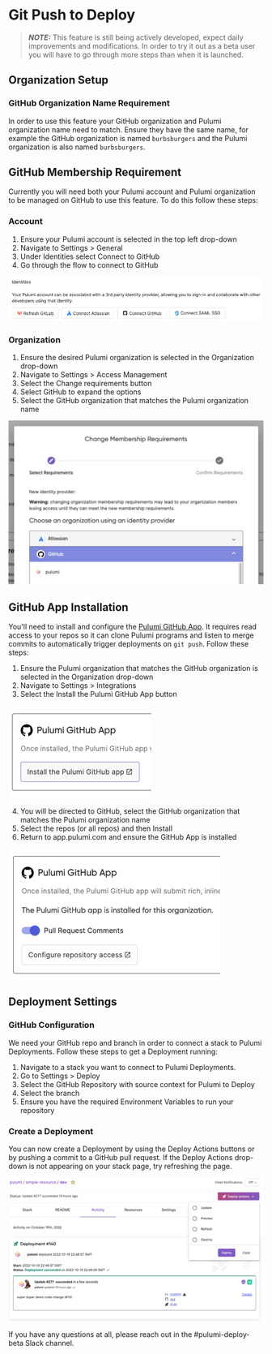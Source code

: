 # Git Push to Deploy

> **_NOTE:_**  This feature is still being actively developed, expect daily improvements and modifications. In order to try it out as a beta user you will have to go through more steps than when it is launched.  

## Organization Setup

### GitHub Organization Name Requirement

In order to use this feature your GitHub organization and Pulumi organization name need to match. Ensure they have the same name, for example the GitHub organization is named `burbsburgers` and the Pulumi organization is also named `burbsburgers`.

## GitHub Membership Requirement

Currently you will need both your Pulumi account and Pulumi organization to be managed on GitHub to use this feature. To do this follow these steps:

### Account

1. Ensure your Pulumi account is selected in the top left drop-down
2. Navigate to Settings > General
3. Under Identities select Connect to GitHub
4. Go through the flow to connect to GitHub

![account](account.png)

### Organization

1. Ensure the desired Pulumi organization is selected in the Organization drop-down
2. Navigate to Settings > Access Management
3. Select the Change requirements button
4. Select GitHub to expand the options
5. Select the GitHub organization that matches the Pulumi organization name

![org](org.png)

## GitHub App Installation

You'll need to install and configure the [Pulumi GitHub App](https://github.com/apps/pulumi). It requires read access to your repos so it can clone Pulumi programs and listen to merge commits to automatically trigger deployments on `git push`. Follow these steps:

1. Ensure the Pulumi organization that matches the GitHub organization is selected in the Organization drop-down
2. Navigate to Settings > Integrations
3. Select the Install the Pulumi GitHub App button
  
![gha-install](gha-install.png)

4. You will be directed to GitHub, select the GitHub organization that matches the Pulumi organization name
5. Select the repos (or all repos) and then Install 
6. Return to app.pulumi.com and ensure the GitHub App is installed

![gha-installed](gha-installed.png)

## Deployment Settings

### GitHub Configuration

We need your GitHub repo and branch in order to connect a stack to Pulumi Deployments. Follow these steps to get a Deployment running:

1. Navigate to a stack you want to connect to Pulumi Deployments.
2. Go to Settings > Deploy
3. Select the GitHub Repository with source context for Pulumi to Deploy
4. Select the branch
5. Ensure you have the required Environment Variables to run your repository

### Create a Deployment

You can now create a Deployment by using the Deploy Actions buttons or by pushing a commit to a GitHub pull request. If the Deploy Actions drop-down is not appearing on your stack page, try refreshing the page.

![deploy-actions](deploy-actions.png)

If you have any questions at all, please reach out in the #pulumi-deploy-beta Slack channel.
